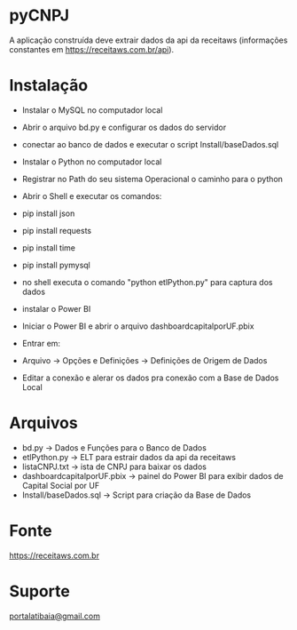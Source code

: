 # pyCNPJ
A aplicação construída deve extrair dados da api da receitaws (informações constantes em https://receitaws.com.br/api). 

# Instalação
 - Instalar o MySQL no computador local
 - Abrir o arquivo bd.py e configurar os dados do servidor
 - conectar ao banco de dados e executar o script Install/baseDados.sql

 - Instalar o Python no computador local

 - Registrar no Path do seu sistema Operacional o caminho para o python

 - Abrir o Shell e executar os comandos:
  - pip install json
  - pip install requests
  - pip install time
  - pip install pymysql

 - no shell executa o comando "python etlPython.py" para captura dos dados
 
 - instalar o Power BI
 - Iniciar o Power BI e abrir o arquivo dashboardcapitalporUF.pbix
 - Entrar em:
  - Arquivo -> Opções e Definições -> Definições de Origem de Dados
  - Editar a conexão e alerar os dados pra conexão com a Base de Dados Local
 
 # Arquivos
 - bd.py -> Dados e Funções para o Banco de Dados
 - etlPython.py -> ELT para estrair dados da api da receitaws
 - listaCNPJ.txt -> ista de CNPJ para baixar os dados
 - dashboardcapitalporUF.pbix -> painel do Power BI para exibir dados de Capital Social por UF
 - Install/baseDados.sql -> Script para criação da Base de Dados
 
 # Fonte
 https://receitaws.com.br
 
 # Suporte
 portalatibaia@gmail.com